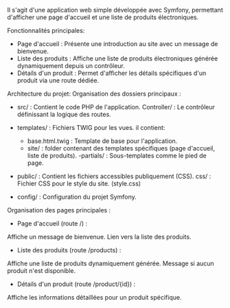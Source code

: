 Il s'agit d'une application web simple développée avec Symfony, permettant d'afficher une page d'accueil et une liste de produits électroniques. 

Fonctionnalités principales:
- Page d'accueil : Présente une introduction au site avec un message de bienvenue.
- Liste des produits : Affiche une liste de produits électroniques générée dynamiquement depuis un contrôleur.
- Détails d'un produit : Permet d'afficher les détails spécifiques d'un produit via une route dédiée.


 Architecture du projet:
Organisation des dossiers principaux :
- src/ : Contient le code PHP de l'application.
       Controller/ : Le contrôleur définissant la logique des routes.
- templates/ : Fichiers TWIG pour les vues.
il contient:
    - base.html.twig : Template de base pour l'application.
     - site/ : folder contenant des templates spécifiques (page d'accueil, liste de produits).
      -partials/ : Sous-templates comme le pied de page.
       
- public/ : Contient les fichiers accessibles publiquement (CSS).
css/ : Fichier CSS pour le style du site. (style.css)
- config/ : Configuration du projet Symfony.


Organisation des pages principales :
- Page d'accueil (route /) :

Affiche un message de bienvenue.
Lien vers la liste des produits.
- Liste des produits (route /products) :

Affiche une liste de produits dynamiquement générée.
Message si aucun produit n'est disponible.
- Détails d'un produit (route /product/{id}) :

Affiche les informations détaillées pour un produit spécifique.
